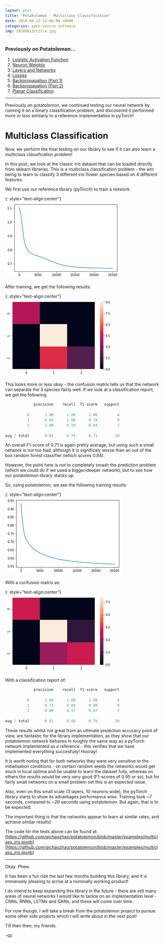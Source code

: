 ```yaml
---
layout: post
title: "Potatolemon - Multiclass Classification"
date: 2018-06-13 12:00:00 +0000
categories: open-source software
img: 20180613/title.jpg
---
```


### Previously on Potatolemon...

1. [Logistic Activation Function](https://qichaozhao.github.io/potato-lemon-1/)
2. [Neuron Weights](https://qichaozhao.github.io/potato-lemon-2/)
3. [Layers and Networks](https://qichaozhao.github.io/potato-lemon-3/)
4. [Losses](https://qichaozhao.github.io/potato-lemon-4/)
5. [Backpropagation (Part 1)](https://qichaozhao.github.io/potato-lemon-5/)
6. [Backpropagation (Part 2)](https://qichaozhao.github.io/potato-lemon-6/)
7. [Planar Classification](https://qichaozhao.github.io/potato-lemon-7/)

---

Previously on potatolemon, we continued testing our neural network by running it on a binary classification problem, and discovered it performed more or less similarly to a reference implementation in pyTorch!

# Multiclass Classification

Now, we perform the final testing on our library to see if it can also learn a multiclass classification problem!

In this post, we look at the classic Iris dataset that can be loaded directly from sklearn libraries. This is a multiclass classification problem - the aim being to learn to classify 3 different iris flower species based on 4 different features.

We first use our reference library (pyTorch) to train a network.

{: style="text-align:center"}
![Figure 2](/images/20180613/figure_1_pytorch_costs.png)

After training, we get the following results:

{: style="text-align:center"}
![Figure 3](/images/20180613/figure_2_pytorch_cm.png)

This looks more or less okay - the confusion matrix tells us that the network can separate the 3 species fairly well. If we look at a classification report, we get the following:

```python
             precision    recall  f1-score   support

          0       1.00      1.00      1.00         4
          1       0.64      1.00      0.78         9
          2       1.00      0.29      0.44         7

avg / total       0.84      0.75      0.71        20
```

An overall F1-score of 0.71 is again pretty average, but using such a small network is not too bad, although it is significaly worse than an out of the box random forest classifier (which scores 0.84).

However, the point here is not to completely smash the prediction problem (which we could do if we used a bigger/deeper network), but to see how our potatolemon library stacks up.

So, using potatolemon, we see the following training results:

{: style="text-align:center"}
![Figure 4](/images/20180613/figure_3_pl_costs.png)

With a confusion matrix as:

{: style="text-align:center"}
![Figure 5](/images/20180613/figure_4_pl_cm.png)

With a classification report of:

```python
             precision    recall  f1-score   support

          0       1.00      1.00      1.00         4
          1       0.73      0.89      0.80         9
          2       0.80      0.57      0.67         7

avg / total       0.81      0.80      0.79        20
```

These results whilst not great from an ultimate prediction accuracy point of view, are fantastic for the library implementation, as they show that our potatolemon network behaves in roughly the same way as a pyTorch network implemented as a reference - this verifies that we have implemented everything succesfully! Hooray!

It is worth noting that for both networks they were very sensitive to the initialisation conditions - on certain random seeds the networks would get stuck in local optima and be unable to learn the dataset fully, whereas on others the results would be very very good (F1-scores of 0.95 or so), but for fairly small networks on a small problem set this is an expected issue.

Also, even on this small scale (3 layers, 10 neurons wide), the pyTorch library starts to show its advantages performance wise. Training took ~7 seconds, compared to ~26 seconds using potatolemon. But again, that is to be expected.

The important thing is that the networks appear to learn at similar rates, and achieve similar results!

The code for the tests above can be found at: [https://github.com/qichaozhao/potatolemon/blob/master/examples/multiclass_iris.ipynb](https://github.com/qichaozhao/potatolemon/blob/master/examples/multiclass_iris.ipynb)

---

Okay. Phew.

It has been a fun ride the last few months building this library, and it is immensely pleasing to arrive at a nominally working product!

I do intend to keep expanding this library in the future - there are still many areas of neural networks I would like to tackle on an implementation level - CNNs, RNNs, LSTMs and GANs, and these will come over time.

For now though, I will take a break from the potatolemon project to pursue some other side projects which I will write about in the next post!

Till then then, my friends.

-qz



